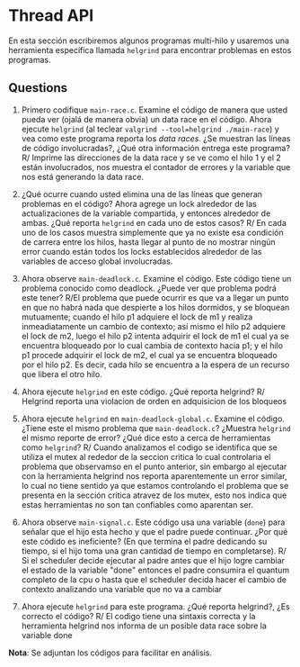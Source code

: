 # Thread API # 

En esta sección escribiremos algunos programas multi-hilo y usaremos una herramienta específica llamada ```helgrind``` para encontrar problemas en estos programas. 

## Questions ##

1. Primero codifique ```main-race.c```. Examine el código de manera que usted pueda ver (ojalá de manera obvia) un data race en el código. Ahora ejecute ```helgrind``` (al teclear ```valgrind --tool=helgrind ./main-race```) y vea como este programa reporta los *data races*. ¿Se muestran las líneas de código involucradas?, ¿Qué otra información entrega este programa?
R/ Imprime las direcciones de la data race y se ve como el hilo 1 y el 2 están involucrados, nos muestra el contador de errores y la variable que nos está generando la data race. 

2. ¿Qué ocurre cuando usted elimina una de las líneas que generan problemas en el código? Ahora agrege un lock alrededor de las actualizaciones de la variable compartida, y entonces alrededor de ambas. ¿Qué reporta ```helgrind``` en cada uno de estos casos?
R/ En cada uno de los casos muestra simplemente que ya no existe esa condición de carrera entre los hilos, hasta llegar al punto de no mostrar ningún error cuando están todos los locks establecidos alrededor de las variables de acceso global involucradas.

3. Ahora observe ```main-deadlock.c```. Examine el código. Este código tiene un problema conocido como deadlock. ¿Puede ver que problema podrá este tener?
R/El problema que puede ocurrir es que va a llegar un punto en que no habrá nada que despierte a los hilos dormidos, y se bloquean mutuamente; cuando el hilo p1 adquiere el lock de m1 y realiza inmeadiatamente un cambio de contexto; así mismo el hilo p2 adquiere el lock de m2, luego el hilo p2 intenta adquirir el lock de m1 el cual ya se encuentra bloqueado por lo cual cambia de contexto hacia p1; y el hilo p1 procede adquirir el lock de m2, el cual ya se encuentra bloqueado por el hilo p2. Es decir, cada hilo se encuentra a la espera de un recurso que libera el otro hilo.

4. Ahora ejecute ```helgrind``` en este código. ¿Qué reporta helgrind?
R/ Helgrind reporta una violacion de orden en adquisicion de los bloqueos 


5. Ahora ejecute ```helgrind``` en ```main-deadlock-global.c```. Examine el código. ¿Tiene este el mismo problema que ```main-deadlock.c```? ¿Muestra ```helgrind``` el mismo reporte de error? ¿Qué dice esto a cerca de herramientas como ```helgrind```?
R/ Cuando analizamos el codigo se identifica que se utiliza el mutex al rededor de la seccion critica lo cual controlaria el problema que observamso en el punto anterior, sin embargo al ejecutar con la herramienta helgrind nos reporta aparentemente un error similar, lo cual no tiene sentido ya que estamos controlando el problema que se presenta en la sección critica atravez de los mutex, esto nos indica que estas herramientas no son tan confiables como aparentan ser.  


6. Ahora observe ```main-signal.c```. Este código usa una variable (```done```) para señalar que el hijo esta hecho y que el padre puede continuar. ¿Por qué este códido es ineficiente? (En que termina el padre dedicando su tiempo, si el hijo toma una gran cantidad de tiempo en completarse).
R/ Si el scheduler decide ejecutar al padre antes que el hijo logre cambiar el estado de la variable "done" entonces el padre consumira el quantum completo de la cpu o hasta que el scheduler decida hacer el cambio de contexto analizando una variable que no va a cambiar 


7. Ahora ejecute ```helgrind``` para este programa. ¿Qué reporta helgrind?, ¿Es correcto el código?
R/ El codigo tiene una sintaxis correcta y la herramienta helgrind nos informa de un posible data race sobre la variable done


**Nota**: Se adjuntan los códigos para facilitar en análisis.
